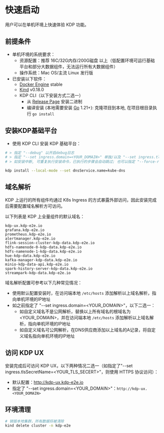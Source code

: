 # 快速启动
用户可以在单机环境上快速体验 KDP 功能。

## 前提条件

* 单机环境的系统要求：
  - 资源配置：推荐 16C/32G内存/200G磁盘 以上（低配置环境可运行基础平台和部分大数据组件，无法运行所有大数据组件）
  - 操作系统：Mac OS/主流 Linux 发行版
* 已安装以下软件：
  - [Docker Engine](https://docs.docker.com/engine/install/) stable
  - [Kind](https://kind.sigs.k8s.io/docs/user/quick-start#installation) v0.18.0
  - KDP CLI（以下安装方式二选一）
    - 从 [Release Page](https://github.com/linktimecloud/kubernetes-data-platform/releases) 安装二进制
    - 编译安装 (本地需要安装 [Go](https://go.dev/doc/install) 1.21+): 克隆项目到本地, 在项目根目录执行 `go install`

## 安装KDP基础平台

* 使用 KDP CLI 安装 KDP 基础平台：
```bash
# > 指定 "--debug" 以开启debug日志
# > 指定 "--set ingress.domain=<YOUR_DOMAIN>" 单独/以及 "--set ingress.tlsSecretName=<YOUR_TLS_SECRET>" 以使用自定义域名以及TLS
# > 如安装中断, 可重复执行安装命令，已执行的步骤会自动跳过; 也可以指定 "--force-reinstall" 强制重新安装

kdp install --local-mode --set dnsService.name=kube-dns

```

## 域名解析
KDP 上运行的所有组件均通过 K8s Ingress 的方式暴露外部访问，因此安装完成后需要配置域名解析方可访问。

以下列表是 KDP 上全量组件的默认域名：
```
kdp-ux.kdp-e2e.io
grafana.kdp-e2e.io
prometheus.kdp-e2e.io
alertmanager.kdp-e2e.io
flink-session-cluster-kdp-data.kdp-e2e.io
hdfs-namenode-0-kdp-data.kdp-e2e.io
hdfs-namenode-1-kdp-data.kdp-e2e.io
hue-kdp-data.kdp-e2e.io
kafka-manager-kdp-data.kdp-e2e.io
minio-kdp-data-api.kdp-e2e.io
spark-history-server-kdp-data.kdp-e2e.io
streampark-kdp-data.kdp-e2e.io
```
域名解析配置可参考以下几种常见情况：
- 使用默认配置安装时，在访问端本地 `/etc/hosts` 添加解析以上域名解析，指向单机环境的IP地址
- 如之前指定了 "--set ingress.domain=<YOUR_DOMAIN>"，以下二选一：
  - 如自定义域名不是公网解析，替换以上所有域名的根域名为<YOUR_DOMAIN>，并在访问端本地 `/etc/hosts` 添加解析以上域名解析，指向单机环境的IP地址
  - 如自定义域名可公网解析，在DNS供应商添加以上域名的A记录，将自定义域名指向单机环境的IP地址

## 访问 KDP UX
安装完成后可访问 KDP UX，以下两种情况二选一（如指定了"--set ingress.tlsSecretName=<YOUR_TLS_SECERT>"，则使用 HTTPS 协议访问）：
- 默认配置：http://kdp-ux.kdp-e2e.io
- 指定了 "--set ingress.domain=<YOUR_DOMAIN>"：`http://kdp-ux.<YOUR_DOMAIN>`

## 环境清理
```bash
# 销毁本地集群，所有数据将被清除
kind delete cluster -n kdp-e2e

```
